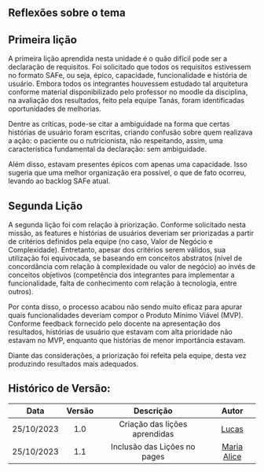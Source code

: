 ##	Reflexões sobre o tema

## Primeira lição
A primeira lição aprendida nesta unidade é o quão difícil pode ser a declaração de requisitos. Foi solicitado que todos os requisitos estivessem no formato SAFe, ou seja, épico, capacidade, funcionalidade e história de usuário. Embora todos os integrantes houvessem estudado tal arquitetura conforme material disponibilizado pelo professor no moodle da disciplina, na avaliação dos resultados, feito pela equipe Tanás, foram identificadas oportunidades de melhorias.

Dentre as críticas, pode-se citar a ambiguidade na forma que certas histórias de usuário foram escritas, criando confusão sobre quem realizava a ação: o paciente ou o nutricionista, não respeitando, assim, uma característica fundamental da declaração: sem ambiguidade.

Além disso, estavam presentes épicos com apenas uma capacidade. Isso sugeria que uma melhor organização era possível, o que de fato ocorreu, levando ao backlog SAFe atual.

## Segunda Lição
A segunda lição foi com relação à priorização. Conforme solicitado nesta missão, as features e histórias de usuários deveriam ser priorizadas a partir de critérios definidos pela equipe (no caso, Valor de Negócio e Complexidade). Entretanto, apesar dos critérios serem válidos, sua utilização foi equivocada, se baseando em conceitos abstratos (nível de concordância com relação à complexidade ou valor de negócio) ao invés de conceitos objetivos (competência dos integrantes para implementar a funcionalidade, falta de conhecimento com relação à tecnologia, entre outros).

Por conta disso, o processo acabou não sendo muito eficaz para apurar quais funcionalidades deveriam compor o Produto Mínimo Viável (MVP). Conforme feedback fornecido pelo docente na apresentação dos resultados, histórias de usuário que estavam com alta prioridade não estavam no MVP, enquanto que histórias de menor importância estavam.

Diante das considerações, a priorização foi refeita pela equipe, desta vez produzindo resultados mais adequados.


##  Histórico de Versão:

| **Data** | **Versão** | **Descrição** | **Autor** |
| :--------: | :--------: | :--------:  | :--------: | 
| 25/10/2023 | 1.0 | Criação das lições aprendidas  | [Lucas](https://github.com/LucasSpinosa)  |
| 25/10/2023 | 1.1 | Inclusão das Lições no pages  | [Maria Alice](https://github.com/Maliz30)  |

